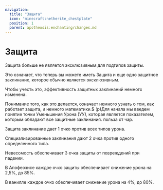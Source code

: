 ```yaml
---
navigation:
  title: "Защита"
  icon: "minecraft:netherite_chestplate"
  position: 1
  parent: apotheosis:enchanting/changes.md
---
```


# Защита

<Color id="blue">Защита</Color> больше не является эксклюзивным для подтипов защиты.

Это означает, что теперь вы можете иметь <Color id="blue">Защита</Color> и еще одно защитное заклинание, которое обычно является эксклюзивным.

Чтобы учесть это, эффективность защитных заклинаний немного изменена.

 Понимание того, как это делается, означает немного узнать о том, как работает защита, и немного математики.$ (p)Для начала мы введем понятие точки Уменьшения Урона (УУ), которая является показателем, которым обладают все защитные заклинания. польза от чар.

<Color id="blue">Защита</Color> заклинание дает 1 очко против всех типов урона.

Специализированные заклинания дают 2 очка против одного определенного типа.

<Color id="blue">Невесомость</Color> обеспечивает 3 очка защиты от повреждений при падении.

В Апофеозисе каждое очко защиты обеспечивает снижение урона на 2,5%, до 85%.

В ванилле каждое очко обеспечивает снижение урона на 4%, до 80%.

